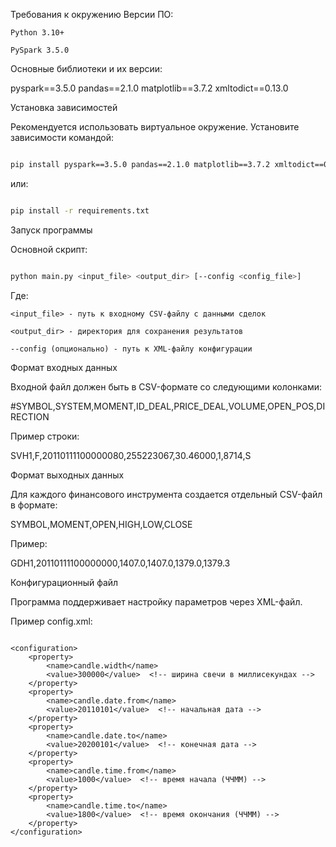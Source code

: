 Требования к окружению
Версии ПО:

    Python 3.10+

    PySpark 3.5.0



Основные библиотеки и их версии:

pyspark==3.5.0
pandas==2.1.0
matplotlib==3.7.2
xmltodict==0.13.0

Установка зависимостей

Рекомендуется использовать виртуальное окружение. Установите зависимости командой:
```bash

pip install pyspark==3.5.0 pandas==2.1.0 matplotlib==3.7.2 xmltodict==0.13.0

```
или:
```bash

pip install -r requirements.txt

```

Запуск программы

Основной скрипт:
```bash

python main.py <input_file> <output_dir> [--config <config_file>]
```
Где:

    <input_file> - путь к входному CSV-файлу с данными сделок

    <output_dir> - директория для сохранения результатов

    --config (опционально) - путь к XML-файлу конфигурации



Формат входных данных

Входной файл должен быть в CSV-формате со следующими колонками:

#SYMBOL,SYSTEM,MOMENT,ID_DEAL,PRICE_DEAL,VOLUME,OPEN_POS,DIRECTION

Пример строки:

SVH1,F,20110111100000080,255223067,30.46000,1,8714,S

Формат выходных данных

Для каждого финансового инструмента создается отдельный CSV-файл в формате:

SYMBOL,MOMENT,OPEN,HIGH,LOW,CLOSE

Пример:

GDH1,20110111100000000,1407.0,1407.0,1379.0,1379.3

Конфигурационный файл

Программа поддерживает настройку параметров через XML-файл.

Пример config.xml:
```

<configuration>
    <property>
        <name>candle.width</name>
        <value>300000</value>  <!-- ширина свечи в миллисекундах -->
    </property>
    <property>
        <name>candle.date.from</name>
        <value>20110101</value>  <!-- начальная дата -->
    </property>
    <property>
        <name>candle.date.to</name>
        <value>20200101</value>  <!-- конечная дата -->
    </property>
    <property>
        <name>candle.time.from</name>
        <value>1000</value>  <!-- время начала (ЧЧММ) -->
    </property>
    <property>
        <name>candle.time.to</name>
        <value>1800</value>  <!-- время окончания (ЧЧММ) -->
    </property>
</configuration>
```
